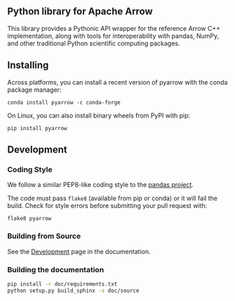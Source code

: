 <!---
  Licensed to the Apache Software Foundation (ASF) under one
  or more contributor license agreements.  See the NOTICE file
  distributed with this work for additional information
  regarding copyright ownership.  The ASF licenses this file
  to you under the Apache License, Version 2.0 (the
  "License"); you may not use this file except in compliance
  with the License.  You may obtain a copy of the License at

    http://www.apache.org/licenses/LICENSE-2.0

  Unless required by applicable law or agreed to in writing,
  software distributed under the License is distributed on an
  "AS IS" BASIS, WITHOUT WARRANTIES OR CONDITIONS OF ANY
  KIND, either express or implied.  See the License for the
  specific language governing permissions and limitations
  under the License.
-->

## Python library for Apache Arrow

This library provides a Pythonic API wrapper for the reference Arrow C++
implementation, along with tools for interoperability with pandas, NumPy, and
other traditional Python scientific computing packages.

## Installing

Across platforms, you can install a recent version of pyarrow with the conda
package manager:

```shell
conda install pyarrow -c conda-forge
```

On Linux, you can also install binary wheels from PyPI with pip:

```shell
pip install pyarrow
```

## Development

### Coding Style

We follow a similar PEP8-like coding style to the [pandas project][3].

The code must pass `flake8` (available from pip or conda) or it will fail the
build. Check for style errors before submitting your pull request with:

```
flake8 pyarrow
```

### Building from Source

See the [Development][2] page in the documentation.

### Building the documentation

```bash
pip install -r doc/requirements.txt
python setup.py build_sphinx -s doc/source
```

[1]: https://github.com/apache/parquet-cpp
[2]: https://github.com/apache/arrow/blob/master/python/doc/source/development.rst
[3]: https://github.com/pandas-dev/pandas